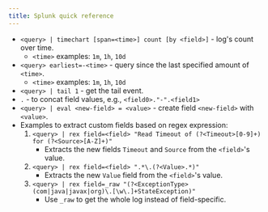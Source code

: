 ```yaml
---
title: Splunk quick reference
---
```

- `<query> | timechart [span=<time>] count [by <field>]` - log's count over time.
    - `<time>` examples: `1m`, `1h`, `10d`
- `<query> earliest=-<time>` - query since the last specified amount of `<time>`.
    - `<time>` examples: `1m`, `1h`, `10d`
- `<query> | tail 1` - get the tail event.
- `.` - to concat field values, e.g., `<field0>."-".<field1>`
- `<query> | eval <new-field> = <value>` - create field `<new-field>` with `<value>`.
- Examples to extract custom fields based on regex expression:
    1. `<query> | rex field=<field> "Read Timeout of (?<Timeout>[0-9]+) for (?<Source>[A-Z]+)"`
        - Extracts the new fields `Timeout` and `Source` from the `<field>`'s value.
    2.  `<query> | rex field=<field> ".*\.(?<Value>.*)"`
        - Extracts the new `Value` field from the `<field>`'s value.
    3. `<query> | rex field=_raw "(?<ExceptionType>(com|java|javax|org)\.[\w\.]+StateException)"`
        - Use `_raw` to get the whole log instead of field-specific.